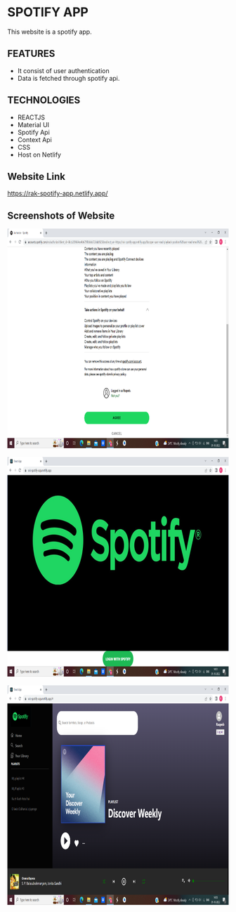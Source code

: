 # SPOTIFY APP
This website is a spotify app.

## FEATURES
* It consist of user authentication
* Data is fetched through spotify api.


## TECHNOLOGIES
* REACTJS
* Material UI
* Spotify Api
* Context Api
* CSS
* Host on Netlify

## Website Link
https://rak-spotify-app.netlify.app/

## Screenshots of Website

<img src=images/Agree_Page.png height="500px"/>
<br/><br/>

<img src=images/Login_Page.png height="500px"/>
<br/><br/>

<img src=images/Spotify_Page.png height="500px"/>
<br/><br/>

